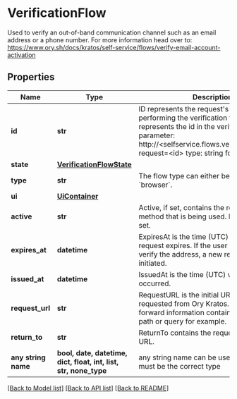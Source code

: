 # VerificationFlow

Used to verify an out-of-band communication channel such as an email address or a phone number.  For more information head over to: https://www.ory.sh/docs/kratos/self-service/flows/verify-email-account-activation

## Properties
Name | Type | Description | Notes
------------ | ------------- | ------------- | -------------
**id** | **str** | ID represents the request&#39;s unique ID. When performing the verification flow, this represents the id in the verify ui&#39;s query parameter: http://&lt;selfservice.flows.verification.ui_url&gt;?request&#x3D;&lt;id&gt;  type: string format: uuid | 
**state** | [**VerificationFlowState**](VerificationFlowState.md) |  | 
**type** | **str** | The flow type can either be &#x60;api&#x60; or &#x60;browser&#x60;. | 
**ui** | [**UiContainer**](UiContainer.md) |  | 
**active** | **str** | Active, if set, contains the registration method that is being used. It is initially not set. | [optional] 
**expires_at** | **datetime** | ExpiresAt is the time (UTC) when the request expires. If the user still wishes to verify the address, a new request has to be initiated. | [optional] 
**issued_at** | **datetime** | IssuedAt is the time (UTC) when the request occurred. | [optional] 
**request_url** | **str** | RequestURL is the initial URL that was requested from Ory Kratos. It can be used to forward information contained in the URL&#39;s path or query for example. | [optional] 
**return_to** | **str** | ReturnTo contains the requested return_to URL. | [optional] 
**any string name** | **bool, date, datetime, dict, float, int, list, str, none_type** | any string name can be used but the value must be the correct type | [optional]

[[Back to Model list]](../README.md#documentation-for-models) [[Back to API list]](../README.md#documentation-for-api-endpoints) [[Back to README]](../README.md)


